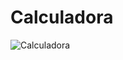 # Calculadora

![Calculadora](https://github.com/matheuspedrosam/Projetos-JavaScript/assets/99772255/2a00be27-681e-4b95-b2ee-9201aea21e0b)
